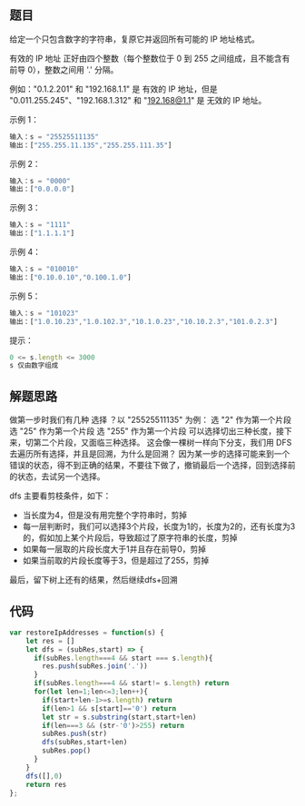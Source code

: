 ## 题目
给定一个只包含数字的字符串，复原它并返回所有可能的 IP 地址格式。

有效的 IP 地址 正好由四个整数（每个整数位于 0 到 255 之间组成，且不能含有前导 0），整数之间用 '.' 分隔。

例如："0.1.2.201" 和 "192.168.1.1" 是 有效的 IP 地址，但是 "0.011.255.245"、"192.168.1.312" 和 "192.168@1.1" 是 无效的 IP 地址。

 
示例 1：

```javascript
输入：s = "25525511135"
输出：["255.255.11.135","255.255.111.35"]
```

示例 2：

```javascript
输入：s = "0000"
输出：["0.0.0.0"]
```

示例 3：

```javascript
输入：s = "1111"
输出：["1.1.1.1"]
```

示例 4：

```javascript
输入：s = "010010"
输出：["0.10.0.10","0.100.1.0"]
```

示例 5：

```javascript
输入：s = "101023"
输出：["1.0.10.23","1.0.102.3","10.1.0.23","10.10.2.3","101.0.2.3"]
```

 

提示：

```javascript
0 <= s.length <= 3000
s 仅由数字组成
```

## 解题思路
做第一步时我们有几种 选择 ？以 "25525511135" 为例：
选 "2" 作为第一个片段
选 "25" 作为第一个片段
选 "255" 作为第一个片段
可以选择切出三种长度，接下来，切第二个片段，又面临三种选择。
这会像一棵树一样向下分支，我们用 DFS 去遍历所有选择，并且是回溯，为什么是回溯？
因为某一步的选择可能来到一个错误的状态，得不到正确的结果，不要往下做了，撤销最后一个选择，回到选择前的状态，去试另一个选择。

dfs 主要看剪枝条件，如下：
- 当长度为4，但是没有用完整个字符串时，剪掉
- 每一层判断时，我们可以选择3个片段，长度为1的，长度为2的，还有长度为3的，假如加上某个片段后，导致超过了原字符串的长度，剪掉
- 如果每一层取的片段长度大于1并且存在前导0，剪掉
- 如果当前取的片段长度等于3，但是超过了255，剪掉

最后，留下树上还有的结果，然后继续dfs+回溯

## 代码

```javascript
var restoreIpAddresses = function(s) {
    let res = []
    let dfs = (subRes,start) => {
      if(subRes.length===4 && start === s.length){
        res.push(subRes.join('.'))
      }
      if(subRes.length===4 && start!= s.length) return
      for(let len=1;len<=3;len++){
        if(start+len-1>=s.length) return
        if(len>1 && s[start]=='0') return
        let str = s.substring(start,start+len)
        if(len===3 && (str-'0')>255) return
        subRes.push(str)
        dfs(subRes,start+len)
        subRes.pop()
      }
    } 
    dfs([],0)
    return res
};
```
